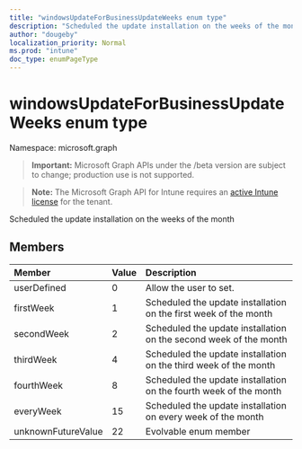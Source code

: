 ```yaml
---
title: "windowsUpdateForBusinessUpdateWeeks enum type"
description: "Scheduled the update installation on the weeks of the month"
author: "dougeby"
localization_priority: Normal
ms.prod: "intune"
doc_type: enumPageType
---
```


# windowsUpdateForBusinessUpdateWeeks enum type

Namespace: microsoft.graph

> **Important:** Microsoft Graph APIs under the /beta version are subject to change; production use is not supported.

> **Note:** The Microsoft Graph API for Intune requires an [active Intune license](https://go.microsoft.com/fwlink/?linkid=839381) for the tenant.

Scheduled the update installation on the weeks of the month

## Members
|Member|Value|Description|
|:---|:---|:---|
|userDefined|0|Allow the user to set.|
|firstWeek|1|Scheduled the update installation on the first week of the month|
|secondWeek|2|Scheduled the update installation on the second week of the month|
|thirdWeek|4|Scheduled the update installation on the third week of the month|
|fourthWeek|8|Scheduled the update installation on the fourth week of the month|
|everyWeek|15|Scheduled the update installation on every week of the month|
|unknownFutureValue|22|Evolvable enum member|






